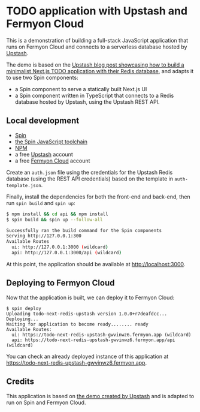 # TODO application with Upstash and Fermyon Cloud

This is a demonstration of building a full-stack JavaScript application that
runs on Fermyon Cloud and connects to a serverless database hosted by [Upstash](https://upstash.com).

The demo is based on the [Upstash blog post showcasing how to build a
minimalist Next.js TODO application with their Redis database](https://upstash.com/blog/nextjs-todo),
and adapts it to use two Spin components:

- a Spin component to serve a statically built Next.js UI
- a Spin component written in TypeScript that connects to a Redis database
  hosted by Upstash, using the Upstash REST API.

## Local development

- [Spin](https://developer.fermyon.com/spin)
- [the Spin JavaScript toolchain](https://developer.fermyon.com/spin/javascript-components)
- [NPM](https://docs.npmjs.com/downloading-and-installing-node-js-and-npm)
- a free [Upstash](https://upstash.com) account
- a free [Fermyon Cloud](https://cloud.fermyon.com) account

Create an `auth.json` file using the credentials for the Upstash Redis database
(using the REST API credentials) based on the template in `auth-template.json`.

Finally, install the dependencies for both the front-end and back-end,
then run `spin build` and `spin up`:

```bash
$ npm install && cd api && npm install
$ spin build && spin up --follow-all

Successfully ran the build command for the Spin components
Serving http://127.0.0.1:300
Available Routes
  ui: http://127.0.0.1:3000 (wildcard)
  api: http://127.0.0.1:3000/api (wildcard)
```

At this point, the application should be available at <http://localhost:3000>.

## Deploying to Fermyon Cloud

Now that the application is built, we can deploy it to Fermyon Cloud:

```
$ spin deploy
Uploading todo-next-redis-upstash version 1.0.0+r7deafdcc...
Deploying...
Waiting for application to become ready........ ready
Available Routes:
  ui: https://todo-next-redis-upstash-gwvinwz6.fermyon.app (wildcard)
  api: https://todo-next-redis-upstash-gwvinwz6.fermyon.app/api (wildcard)
```

You can check an already deployed instance of this application at
<https://todo-next-redis-upstash-gwvinwz6.fermyon.app>.

## Credits

This application is based on [the demo created by Upstash](https://upstash.com/blog/nextjs-todo)
and is adapted to run on Spin and Fermyon Cloud.

